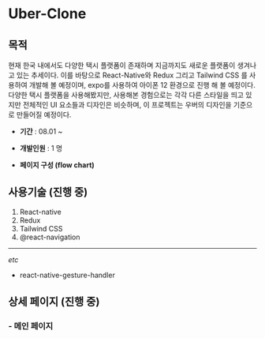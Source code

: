 # Uber-Clone
## 목적
현재 한국 내에서도 다양한 택시 플랫폼이 존재하며 지금까지도 새로운 플랫폼이 생겨나고 있는 추세이다. 
이를 바탕으로 React-Native와 Redux 그리고 Tailwind CSS 를 사용하여 개발해 볼 예정이며, expo를 사용하여 아이폰 12 환경으로 진행 해 볼 예정이다.
다양한 택시 플랫폼을 사용해봤지만, 사용해본 경험으로는 각각 다른 스타일을 띄고 있지만 전체적인 UI 요소들과 디자인은 비슷하며, 이 프로젝트는 우버의 디자인을 기준으로 만들어질 예정이다.


- **기간** :
08.01 ~

- **개발인원** :
1 명

- **페이지 구성 (flow chart)** 


## 사용기술 (진행 중)
1. React-native
2. Redux
3. Tailwind CSS 
4. @react-navigation
<hr/>

*etc* 
- react-native-gesture-handler


## 상세 페이지 (진행 중)
### - 메인 페이지
